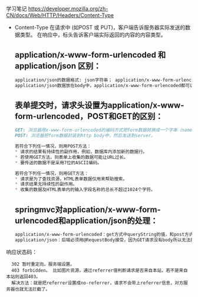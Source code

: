 学习笔记
https://developer.mozilla.org/zh-CN/docs/Web/HTTP/Headers/Content-Type

- Content-Type 
   在请求中 (如POST 或 PUT)，客户端告诉服务器实际发送的数据类型。
   在响应中，标头告诉客户端实际返回的内容的内容类型。
   
   ## application/x-www-form-urlencoded 和 application/json 区别：
   ```markdown
   application/json的数据格式: json字符串； application/x-www-form-urlencoded的数据格式：键值对，key-value。
   application/json数据放在body中，application/x-www-form-urlencoded都可以。
   ```
   ## 表单提交时，请求头设置为application/x-www-form-urlencoded，POST和GET的区别：
   ```markdown
   GET: 浏览器用x-www-form-urlencoded的编码方式把form数据转换成一个字串（name1=value1&name2=value2…），然后把这个字串append到url后面，用?分割，加载这个新的url。
   POST: 浏览器把form数据封装到http body中，然后发送到server。
   
   若符合下列任一情况，则用POST方法：
   * 请求的结果有持续性的副作用，例如，数据库内添加新的数据行。
   * 若使用GET方法，则表单上收集的数据可能让URL过长。
   * 要传送的数据不是采用7位的ASCII编码。

   若符合下列任一情况，则用GET方法：
   * 请求是为了查找资源，HTML表单数据仅用来帮助搜索。
   * 请求结果无持续性的副作用。
   * 收集的数据及HTML表单内的输入字段名称的总长不超过1024个字符。
   ```
   ## springmvc对application/x-www-form-urlencoded和application/json的处理：
   ```markdown
   application/x-www-form-urlencoded：get方式中queryString的值，和post方式中 body data的值都会被Servlet接受到并转化到Request.getParameter()参数集中，所以@RequestParam可以获取的到。
   application/json：后端必须用@RequestBody接受，因为GET请求没有body所以无法接受，只能使用post方式。
   ```

响应状态码：
```
  302 暂时重定向。服务端设置。
  403 forbidden。 比如图片资源，通过referrer值判断请求是否来自本站，若不是来自本站则返回403。
  解决方法：就是把referrer设置成no-referrer，请求不会带上referrer信息，对方服务器也就无法拦截了。
```

